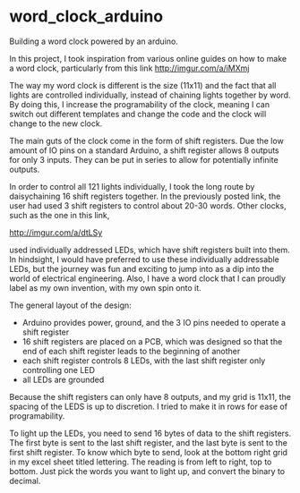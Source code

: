 # word_clock_arduino
Building a word clock powered by an arduino.

In this project, I took inspiration from various online guides on how to make a word clock, particularly from this link
http://imgur.com/a/iMXmj

The way my word clock is different is the size (11x11) and the fact that all lights are controlled individually, instead of chaining lights together by word. By doing this, I increase the programability of the clock, meaning I can switch out different templates and change the code and the clock will change to the new clock.

The main guts of the clock come in the form of shift registers. Due the low amount of IO pins on a standard Arduino, a shift register allows 8 outputs for only 3 inputs. They can be put in series to allow for potentially infinite outputs. 

In order to control all 121 lights individually, I took the long route by daisychaining 16 shift registers together. In the previously posted link, the user had used 3 shift registers to control about 20-30 words. Other clocks, such as the one in this link,

http://imgur.com/a/dtLSy

used individually addressed LEDs, which have shift registers built into them. In hindsight, I would have preferred to use these individually addressable LEDs, but the journey was fun and exciting to jump into as a dip into the world of electrical engineering. Also, I have a word clock that I can proudly label as my own invention, with my own spin onto it.

The general layout of the design:
- Arduino provides power, ground, and the 3 IO pins needed to operate a shift register
- 16 shift registers are placed on a PCB, which was designed so that the end of each shift register leads to the beginning of another
- each shift register controls 8 LEDs, with the last shift register only controlling one LED
- all LEDs are grounded

Because the shift registers can only have 8 outputs, and my grid is 11x11, the spacing of the LEDS is up to discretion. I tried to make it in rows for ease of programability.

To light up the LEDs, you need to send 16 bytes of data to the shift registers. The first byte is sent to the last shift register, and the last byte is sent to the first shift register. To know which byte to send, look at the bottom right grid in my excel sheet titled lettering. The reading is from left to right, top to bottom. Just pick the words you want to light up, and convert the binary to decimal. 

